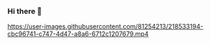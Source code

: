 ### Hi there 👋




https://user-images.githubusercontent.com/81254213/218533194-cbc96741-c747-4d47-a8a6-6712c1207679.mp4




